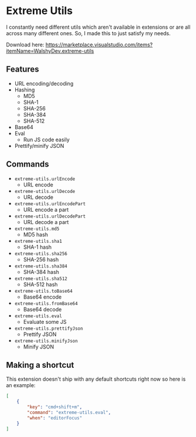 # Extreme Utils

I constantly need different utils which aren't available in extensions or are all across many different ones. So, I made this to just satisfy my needs.

Download here: https://marketplace.visualstudio.com/items?itemName=WalshyDev.extreme-utils

## Features
- URL encoding/decoding
- Hashing
  - MD5
  - SHA-1
  - SHA-256
  - SHA-384
  - SHA-512
- Base64
- Eval
  - Run JS code easily
- Prettify/minify JSON

## Commands
* `extreme-utils.urlEncode`
  * URL encode
* `extreme-utils.urlDecode`
  * URL decode
* `extreme-utils.urlEncodePart`
  * URL encode a part
* `extreme-utils.urlDecodePart`
  * URL decode a part
* `extreme-utils.md5`
  * MD5 hash
* `extreme-utils.sha1`
  * SHA-1 hash
* `extreme-utils.sha256`
  * SHA-256 hash
* `extreme-utils.sha384`
  * SHA-384 hash
* `extreme-utils.sha512`
  * SHA-512 hash
* `extreme-utils.toBase64`
  * Base64 encode
* `extreme-utils.fromBase64`
  * Base64 decode
* `extreme-utils.eval`
  * Evaluate some JS
* `extreme-utils.prettifyJson`
  * Prettify JSON
* `extreme-utils.minifyJson`
  * Minify JSON

## Making a shortcut
This extension doesn't ship with any default shortcuts right now so here is an example:

```json
[
	{
		"key": "cmd+shift+m",
		"command": "extreme-utils.eval",
		"when": "editorFocus"
	}
]
```

